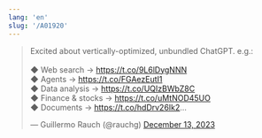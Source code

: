 ```yaml
---
lang: 'en'
slug: '/A01920'
---
```


<blockquote class="twitter-tweet">

Excited about vertically-optimized, unbundled ChatGPT. e.g.:<br/><br/>◆ Web search → <a href="https://t.co/9L6lDygNNN">https://t.co/9L6lDygNNN</a><br/>◆ Agents → <a href="https://t.co/FGAezEutI1">https://t.co/FGAezEutI1</a><br/>◆ Data analysis → <a href="https://t.co/UQIzBWbZ8C">https://t.co/UQIzBWbZ8C</a><br/>◆ Finance &amp; stocks → <a href="https://t.co/uMtNOD45UO">https://t.co/uMtNOD45UO</a><br/>◆ Documents → <a href="https://t.co/hdDrv26Ik2">https://t.co/hdDrv26Ik2</a>…

&mdash; Guillermo Rauch (@rauchg) <a href="https://twitter.com/rauchg/status/1734977687545090346?ref_src=twsrc%5Etfw">December 13, 2023</a>

</blockquote>
